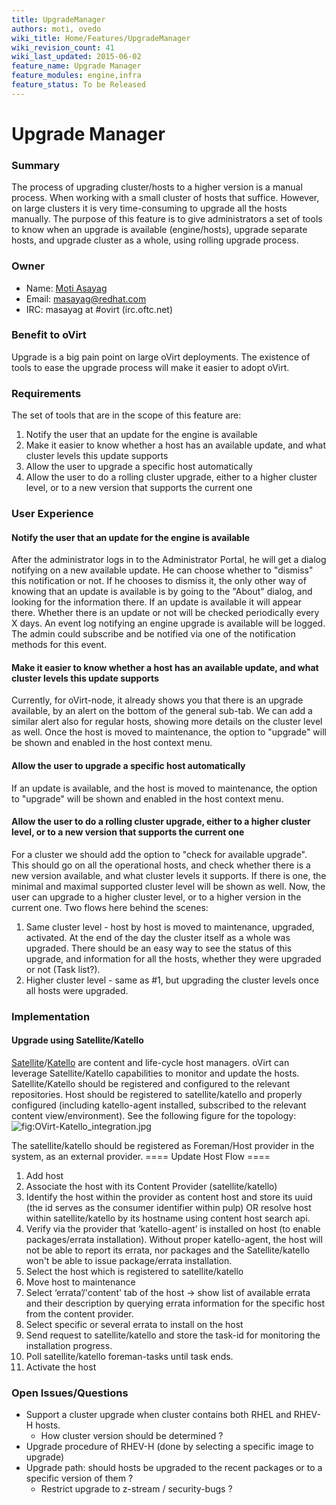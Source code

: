 ```yaml
---
title: UpgradeManager
authors: moti, ovedo
wiki_title: Home/Features/UpgradeManager
wiki_revision_count: 41
wiki_last_updated: 2015-06-02
feature_name: Upgrade Manager
feature_modules: engine,infra
feature_status: To be Released
---
```


# Upgrade Manager

### Summary

The process of upgrading cluster/hosts to a higher version is a manual process. When working with a small cluster of hosts that suffice. However, on large clusters it is very time-consuming to upgrade all the hosts manually. The purpose of this feature is to give administrators a set of tools to know when an upgrade is available (engine/hosts), upgrade separate hosts, and upgrade cluster as a whole, using rolling upgrade process.

### Owner

*   Name: [Moti Asayag](User:masayag)
*   Email: <masayag@redhat.com>
*   IRC: masayag at #ovirt (irc.oftc.net)

### Benefit to oVirt

Upgrade is a big pain point on large oVirt deployments. The existence of tools to ease the upgrade process will make it easier to adopt oVirt.

### Requirements

The set of tools that are in the scope of this feature are:

1.  Notify the user that an update for the engine is available
2.  Make it easier to know whether a host has an available update, and what cluster levels this update supports
3.  Allow the user to upgrade a specific host automatically
4.  Allow the user to do a rolling cluster upgrade, either to a higher cluster level, or to a new version that supports the current one

### User Experience

#### Notify the user that an update for the engine is available

After the administrator logs in to the Administrator Portal, he will get a dialog notifying on a new available update.
He can choose whether to "dismiss" this notification or not. If he chooses to dismiss it, the only other way of knowing that an update is available is by going to the "About" dialog, and looking for the information there.
If an update is available it will appear there. Whether there is an update or not will be checked periodically every X days.
An event log notifying an engine upgrade is available will be logged. The admin could subscribe and be notified via one of the notification methods for this event.

#### Make it easier to know whether a host has an available update, and what cluster levels this update supports

Currently, for oVirt-node, it already shows you that there is an upgrade available, by an alert on the bottom of the general sub-tab.
We can add a similar alert also for regular hosts, showing more details on the cluster level as well.
Once the host is moved to maintenance, the option to "upgrade" will be shown and enabled in the host context menu.

#### Allow the user to upgrade a specific host automatically

If an update is available, and the host is moved to maintenance, the option to "upgrade" will be shown and enabled in the host context menu.

#### Allow the user to do a rolling cluster upgrade, either to a higher cluster level, or to a new version that supports the current one

For a cluster we should add the option to "check for available upgrade". This should go on all the operational hosts, and check whether there is a new version available, and what cluster levels it supports. If there is one, the minimal and maximal supported cluster level will be shown as well. Now, the user can upgrade to a higher cluster level, or to a higher version in the current one.
Two flows here behind the scenes:
1. Same cluster level - host by host is moved to maintenance, upgraded, activated. At the end of the day the cluster itself as a whole was upgraded. There should be an easy way to see the status of this upgrade, and information for all the hosts, whether they were upgraded or not (Task list?).
2. Higher cluster level - same as #1, but upgrading the cluster levels once all hosts were upgraded.

### Implementation

#### Upgrade using Satellite/Katello

[Satellite](https://access.redhat.com/products/red-hat-satellite)/[Katello](http://www.katello.org/) are content and life-cycle host managers.
oVirt can leverage Satellite/Katello capabilities to monitor and update the hosts.
Satellite/Katello should be registered and configured to the relevant repositories. Host should be registered to satellite/katello and properly configured (including katello-agent installed, subscribed to the relevant content view/environment). See the following figure for the topology: ![](OVirt-Katello_integration.jpg "fig:OVirt-Katello_integration.jpg")

The satellite/katello should be registered as Foreman/Host provider in the system, as an external provider.
==== Update Host Flow ====

1.  Add host
2.  Associate the host with its Content Provider (satellite/katello)
3.  Identify the host within the provider as content host and store its uuid (the id serves as the consumer identifier within pulp) OR resolve host within satellite/katello by its hostname using content host search api.
4.  Verify via the provider that ‘katello-agent’ is installed on host (to enable packages/errata installation). Without proper katello-agent, the host will not be able to report its errata, nor packages and the Satellite/katello won't be able to issue package/errata installation.
5.  Select the host which is registered to satellite/katello
6.  Move host to maintenance
7.  Select ‘errata’/'content' tab of the host → show list of available errata and their description by querying errata information for the specific host from the content provider.
8.  Select specific or several errata to install on the host
9.  Send request to satellite/katello and store the task-id for monitoring the installation progress.
10. Poll satellite/katello foreman-tasks until task ends.
11. Activate the host

### Open Issues/Questions

*   Support a cluster upgrade when cluster contains both RHEL and RHEV-H hosts.
    -   How cluster version should be determined ?
*   Upgrade procedure of RHEV-H (done by selecting a specific image to upgrade)
*   Upgrade path: should hosts be upgraded to the recent packages or to a specific version of them ?
    -   Restrict upgrade to z-stream / security-bugs ?
